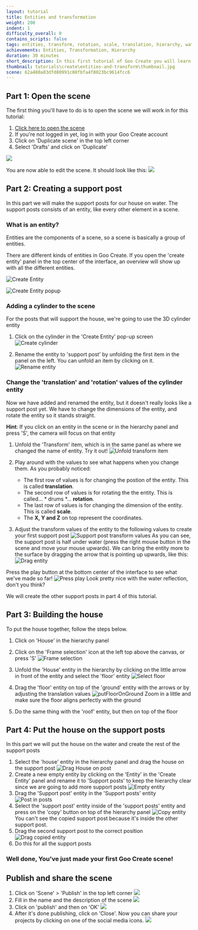 ```yaml
---
layout: tutorial
title: Entities and transformation
weight: 200
indent: 1
difficulty_overall: 0
contains_scripts: false
tags: entities, transform, rotation, scale, translation, hierarchy, water
achievements: Entities, Transformation, Hierarchy
duration: 30 minutes
short_description: In this first tutorial of Goo Create you will learn how to make a house on water by using entities, the hierarchy and transformation
thumbnail: tutorials\create\entities-and-transform\thumbnail.jpg
scene: 62a480a03dfd80991c08fbfa4f8023bc9614fcc6
---
```


## Part 1: Open the scene
The first thing you'll have to do is to open the scene we will work in for this tutorial:

1. <a href="https://create.goocreate.com/edit/aed83406fcb44bc3ab738c2ee8b4901b.scene" target="blank">Click here to open the scene</a>
2. If you're not logged in yet, log in with your Goo Create account
2. Click on 'Duplicate scene' in the top left corner
3. Select 'Drafts' and click on 'Duplicate'

 ![](duplicate.gif)

 You are now able to edit the scene. It should look like this:
 ![](before.jpg)

## Part 2: Creating a support post

In this part we will make the support posts for our house on water. The support posts consists of an entity, like every other element in a scene.

### What is an entity?

Entities are the components of a scene, so a scene is basically a group of entities.

There are different kinds of entities in Goo Create. If you open the 'create entity' panel in the top center of the interface, an overview will show up with all the different entities.

![Create Entity](createEntity.gif)

![Create Entity popup](createEntityScreen.jpg)

### Adding a cylinder to the scene

 For the posts that will support the house, we're going to use the 3D cylinder entity

 1. Click on the cylinder in the 'Create Entity' pop-up screen
 ![Create cylinder](createCylinder.gif)

 2. Rename the entity to 'support post' by unfolding the first item in the panel on the left. You can unfold an item by clicking on it.
  ![Rename entity](RenameEntity.gif)

### Change the 'translation' and 'rotation' values of the cylinder entity

Now we have added and renamed the entity, but it doesn't really looks like a support post yet. We have to change the dimensions of the entity, and rotate the entity so it stands straight.

**Hint**: If you click on an entity in the scene or in the hierarchy panel and press 'S', the camera will focus on that entity


1. Unfold the 'Transform' item, which is in the same panel as where we changed the name of entity. Try it out!
  ![Unfold transform item](unfoldTransform.gif)

2. Play around with the values to see what happens when you change them. As you probably noticed:
    * The first row of values is for changing the postion of the entity. This is called **translation**.
    * The second row of values is for rotating the the entity. This is called... * drums *... **rotation**.
    * The last row of values is for changing the dimension of the entity. This is called **scale**.
    * The **X, Y and Z** on top represent the coordinates.

3. Adjust the transform values of the entity to the following values to create your first support post
  ![Support post transform values](supportPostTransform.jpg)
    As you can see, the support post is half under water (press the right mouse button in the scene and move your mouse upwards). We can bring the entity more to the surface by dragging the arrow that is pointing up upwards, like this:
    ![Drag entity](dragEntity.gif)

Press the play button at the bottom center of the interface to see what we've made so far!
![Press play](pressPlay.gif)
Look pretty nice with the water reflection, don't you think?

We will create the other support posts in part 4 of this tutorial.

## Part 3: Building the house

To put the house together, follow the steps below.

1. Click on 'House' in the hierarchy panel
2. Click on the 'Frame selection' icon at the left top above the canvas, or press 'S'
![Frame selection](frameselected.gif)

3. Unfold the 'House' entity in the hierarchy by clicking on the little arrow in front of the entity and select the 'floor' entity
![Select floor](selectfloor.gif)
4. Drag the 'floor' entity on top of the 'ground' entity with the arrows or  by adjusting the translation values
![putFloorOnGround](putFloorOnGround.gif)
    Zoom in a little and make sure the floor aligns perfectly with the ground
5. Do the same thing with the 'roof' entity, but then on top of the floor

## Part 4: Put the house on the support posts

In this part we will put the house on the water and create the rest of the support posts

1. Select the 'house' entity in the hierarchy panel and drag the house on the support post
![Drag House on post](dragHouseOnPost.gif)
2. Create a new empty entity by clicking on the 'Entity' in the 'Create Entity' panel and rename it to 'Support posts' to keep the hierarchy clear since we are going to add more support posts
![Empty entity](emptyEntity.jpg)
3. Drag the 'Support post' entity in the 'Support posts' entity
![Post in posts](postsinpost.gif)
4. Select the 'support post' entity inside of the 'support posts' entity and press on the 'copy' button on top of the hierarchy panel
![Copy entity](copyEntity.gif)
    You can't see the copied support post because it's inside the other support post.
5. Drag the second support post to the correct position
![Drag copied entity](dragCopiedEntity.gif)
6. Do this for all the support posts

### Well done, You've just made your first Goo Create scene!

## Publish and share the scene

1. Click on 'Scene' > 'Publish' in the top left corner
 ![](publishbutton.gif)
2. Fill in the name and the description of the scene
 ![](namedescription.gif)
4. Click on 'publish' and then on 'OK'
 ![](publish.gif)
5. After it's done publishing, click on 'Close'. Now you can share your projects by clicking on one of the social media icons.
 ![](sharegif.gif)
